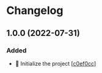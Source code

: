 # Changelog

<a name="1.0.0"></a>
## 1.0.0 (2022-07-31)

### Added

- 🎉 Initialize the project [[c0ef0cc](https://github.com/Tomas2D/pm2-exclusive-lock/commit/c0ef0cc87e22a61501955960141220fdddde54ed)]


